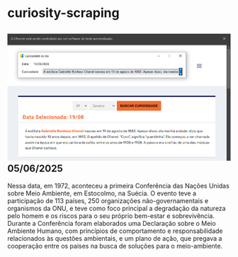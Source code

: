 # curiosity-scraping
![Budget](./execucao.png)
05/06/2025
-
Nessa data, em 1972, aconteceu a primeira Conferência das Nações Unidas sobre Meio Ambiente, em Estocolmo, na Suécia. O evento teve a participação de 113 países, 250 organizações não-governamentais e organismos da ONU, e teve como foco principal a degradação da natureza pelo homem e os riscos para o seu próprio bem-estar e sobrevivência. Durante a Conferência foram elaborados uma Declaração sobre o Meio Ambiente Humano, com princípios de comportamento e responsabilidade relacionados às questões ambientais, e um plano de ação, que pregava a cooperação entre os países na busca de soluções para o meio-ambiente.
